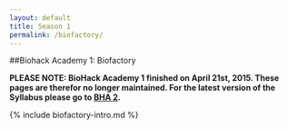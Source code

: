 ```yaml
---
layout: default
title: Season 1
permalink: /biofactory/
---
```


##Biohack Academy 1: Biofactory

**PLEASE NOTE: BioHack Academy 1 finished on April 21st, 2015. These pages are therefor no longer maintained. For the latest version of the Syllabus please go to [BHA 2](/bha2/).**

{% include biofactory-intro.md %}
